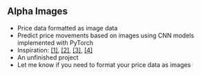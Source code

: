 ## Alpha Images

- Price data formatted as image data
- Predict price movements based on images using CNN models implemented with PyTorch
- Inspiration: [[1]](https://journals.plos.org/plosone/article?id=10.1371/journal.pone.0212320), [[2]](https://papers.ssrn.com/sol3/papers.cfm?abstract_id=3756587), [[3]](https://dl.acm.org/doi/pdf/10.1145/3383455.3422544), [[4]](https://www.mdpi.com/2079-9292/10/3/287)
- An unfinished project
- Let me know if you need to format your price data as images

